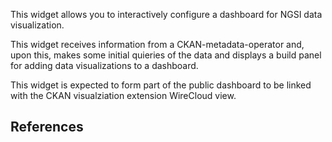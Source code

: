 This widget allows you to interactively configure a dashboard for NGSI data visualization.

This widget receives information from a CKAN-metadata-operator and, upon this, makes some initial quieries of the data and displays a build panel for adding data visualizations to a dashboard.

This widget is expected to form part of the public dashboard to be linked with the CKAN visualziation extension WireCloud view.

## References
